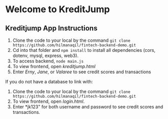 # Welcome to KreditJump


## Kreditjump App Instructions

1. Clone the code to your local by the command	`git clone https://github.com/hilmanaqil/fintech-backend-demo.git`
2. Cd into that folder and `npm install` to install all dependencies (cors, dotenv, mysql, express, web3).
3. To access backend, `node main.js`
4. To view frontend, open *kreditjump.html*
5. Enter *Erny*, *Jane*, or *Valaree* to see credit scores and transactions



If you do not have a database to link with:
1. Clone the code to your local by the command	`git clone https://github.com/hilmanaqil/fintech-backend-demo.git`
2. To view frontend, open *login.html*.
3. Enter *jk123" for both username and password to see credit scores and transactions.
